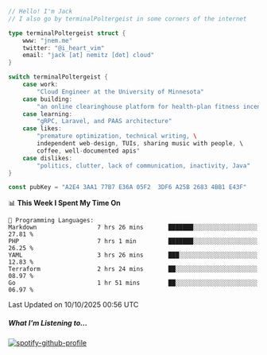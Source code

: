 ```go
// Hello! I'm Jack
// I also go by terminalPoltergeist in some corners of the internet

type terminalPoltergeist struct {
    www: "jnem.me"
    twitter: "@i_heart_vim"
    email: "jack [at] nemitz [dot] cloud"
}

switch terminalPoltergeist {
    case work:
        "Cloud Engineer at the University of Minnesota"
    case building:
        "an online clearinghouse platform for health-plan fitness incentive programs"
    case learning:
        "gRPC, Laravel, and PAAS architecture"
    case likes:
        "premature optimization, technical writing, \
        independent web-design, TUIs, sharing music with people, \
        coffee, well-documented apis"
    case dislikes:
        "politics, clutter, lack of communication, inactivity, Java"
}

const pubKey = "A2E4 3AA1 77B7 E36A 05F2  3DF6 A25B 2683 4BB1 E43F"
```

<!--START_SECTION:waka-->
📊 **This Week I Spent My Time On** 

```text
💬 Programming Languages: 
Markdown                 7 hrs 26 mins       ███████░░░░░░░░░░░░░░░░░░   27.81 % 
PHP                      7 hrs 1 min         ███████░░░░░░░░░░░░░░░░░░   26.25 % 
YAML                     3 hrs 26 mins       ███░░░░░░░░░░░░░░░░░░░░░░   12.83 % 
Terraform                2 hrs 24 mins       ██░░░░░░░░░░░░░░░░░░░░░░░   08.97 % 
Go                       1 hr 51 mins        ██░░░░░░░░░░░░░░░░░░░░░░░   06.97 % 
```


 Last Updated on 10/10/2025 00:56 UTC
<!--END_SECTION:waka-->

##### What I'm Listening to...

[![spotify-github-profile](https://jnem.me/listening-item?maxAge=2592000)](https://jnem.me/listening)
